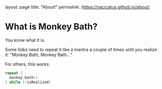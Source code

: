 layout: page
title: "About!"
permalink: /https://nacicatus.github.io/about/

# What is Monkey Bath?

You know what it is.

Some folks need to repeat it like a mantra a couple of times until you realize it: "Monkey Bath, Monkey Bath..."

For others, this works:

```swift
repeat {
  monkey.bath()
} while (!isRealized)
```
